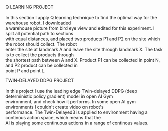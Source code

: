 Q LEARNING PROJECT </br>
</br>
In this section I apply Q learning technique to find the optimal way for the warehouse robot. I downloaded </br>
a warehouse picture from bird eye view and edited for this experiment. I split all potential path to sections </br>
with equal distances, and placed two products P1 and P2 on the site which the robot should collect. The robot </br>
enter the site at landmark A and leave the site through landmark X. The task is to collect the products through </br>
the shortest path between A and X. Product P1 can be collected in point N, and P2 product can be collected in </br>
point P and point L.

TWIN-DELAYED DDPG PROJECT</br>
</br>
In this project I use the leading edge Twin-delayed DDPG (deep deterministic policy gradient) model in open AI Gym</br>
environment, and check how it performs. In some open AI gym environments I couldn't create video on robot's </br>
performance. The Twin-Delayed3 is applied to environment having a continous action space, which means that the </br>
AI is playing some continuous actions in a range of continous values. 
